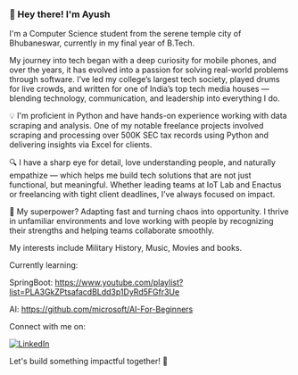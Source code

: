 
### 👋 Hey there! I'm Ayush

I'm a Computer Science student from the serene temple city of Bhubaneswar, currently in my final year of B.Tech. 

My journey into tech began with a deep curiosity for mobile phones, and over the years, it has evolved into a passion for solving real-world problems through software. I’ve led my college’s largest tech society, played drums for live crowds, and written for one of India’s top tech media houses — blending technology, communication, and leadership into everything I do.

💡 I'm proficient in Python and have hands-on experience working with data scraping and analysis. One of my notable freelance projects involved scraping and processing over 500K SEC tax records using Python and delivering insights via Excel for clients.

🔍 I have a sharp eye for detail, love understanding people, and naturally empathize — which helps me build tech solutions that are not just functional, but meaningful. Whether leading teams at IoT Lab and Enactus or freelancing with tight client deadlines, I’ve always focused on impact.

🧠 My superpower? Adapting fast and turning chaos into opportunity. I thrive in unfamiliar environments and love working with people by recognizing their strengths and helping teams collaborate smoothly.

My interests include Military History, Music, Movies and books.

Currently learning:

SpringBoot: https://www.youtube.com/playlist?list=PLA3GkZPtsafacdBLdd3p1DyRd5FGfr3Ue

AI: https://github.com/microsoft/AI-For-Beginners

Connect with me on: 


[![LinkedIn](https://img.shields.io/badge/LinkedIn-blue?style=for-the-badge&logo=linkedin)](https://www.linkedin.com/in/ayush-das24/)



Let's build something impactful together! 🚀
